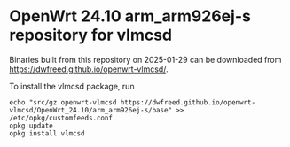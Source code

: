 OpenWrt 24.10 arm_arm926ej-s repository for vlmcsd
========

Binaries built from this repository on 2025-01-29 can be downloaded from <https://dwfreed.github.io/openwrt-vlmcsd/>.

To install the vlmcsd package, run

```
echo "src/gz openwrt-vlmcsd https://dwfreed.github.io/openwrt-vlmcsd/OpenWrt_24.10/arm_arm926ej-s/base" >> /etc/opkg/customfeeds.conf
opkg update
opkg install vlmcsd
```
